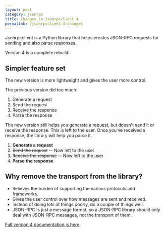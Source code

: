 ```yaml
---
layout: post
category: jsonrpc
title: Changes in Jsonrpcclient 4
permalink: /jsonrpcclient-4-changes
---
```

Jsonrpcclient is a Python library that helps creates JSON-RPC requests for sending and
also parse responses.

Version 4 is a complete rebuild.

## Simpler feature set

The new version is more lightweight and gives the user more control.

The previous version did too much:

1. Generate a request
2. Send the request
3. Receive the response
4. Parse the response

The new version still helps you generate a request, but doesn't send it or
receive the response. This is left to the user. Once you've received a
response, the library will help you parse it.

1. **Generate a request**
2. <del>Send the request</del> -- Now left to the user
3. <del>Receive the response</del> -- Now left to the user
4. **Parse the response**

## Why remove the transport from the library?

- Relieves the burden of supporting the various protocols and frameworks.
- Gives the user control over how messages are sent and received.
- Instead of doing lots of things poorly, do a couple of things well.
- JSON-RPC is just a message format, so a JSON-RPC library should only deal with
  JSON-RPC messages, not the transport of them.

[Full version 4 documentation is
here](https://www.jsonrpcclient.com/en/latest/).
